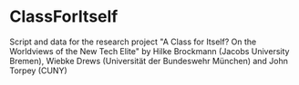 # ClassForItself
Script and data for the research project "A Class for Itself? On the Worldviews of the New Tech Elite" by Hilke Brockmann (Jacobs University Bremen), Wiebke Drews (Universität der Bundeswehr München) and John Torpey (CUNY)
